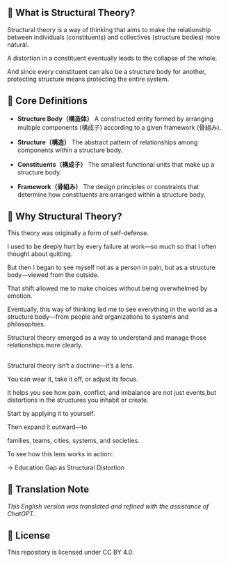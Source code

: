 ## 🧠 What is Structural Theory?

Structural theory is a way of thinking that aims to make the relationship between individuals (constituents) and collectives (structure bodies) more natural.

A distortion in a constituent eventually leads to the collapse of the whole.

And since every constituent can also be a structure body for another, protecting structure means protecting the entire system.

## 📘 Core Definitions

- **Structure Body（構造体）**
  A constructed entity formed by arranging multiple components (構成子) according to a given framework (骨組み).

- **Structure（構造）**
  The abstract pattern of relationships among components within a structure body.

- **Constituents（構成子）**
  The smallest functional units that make up a structure body.

- **Framework（骨組み）**
  The design principles or constraints that determine how constituents are arranged within a structure body.

## 🧭 Why Structural Theory?

This theory was originally a form of self-defense.

I used to be deeply hurt by every failure at work—so much so that I often thought about quitting.

But then I began to see myself not as a person in pain, but as a structure body—viewed from the outside.

That shift allowed me to make choices without being overwhelmed by emotion.

Eventually, this way of thinking led me to see everything in the world as a structure body—from people and organizations to systems and philosophies.

Structural theory emerged as a way to understand and manage those relationships more clearly.

## 

Structural theory isn’t a doctrine—it’s a lens.

You can wear it, take it off, or adjust its focus.

It helps you see how pain, conflict, and imbalance are not just events,but distortions in the structures you inhabit or create.

Start by applying it to yourself.

Then expand it outward—to

families, teams, cities, systems, and societies.

To see how this lens works in action:

→ Education Gap as Structural Distortion


## 🔧 Translation Note

*This English version was translated and refined with the assistance of ChatGPT.*

##  📝 License
This repository is licensed under CC BY 4.0.
